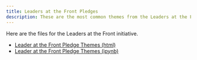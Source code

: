 ```yaml
---
title: Leaders at the Front Pledges
description: These are the most common themes from the Leaders at the Front pledges from LCLD Members.
---
```


Here are the files for the Leaders at the Front initiative.
- [Leader at the Front Pledge Themes (html)](LatFront(1).html)
- [Leader at the Front Pledge Themes (ipynb)](LatFront.ipynb)
